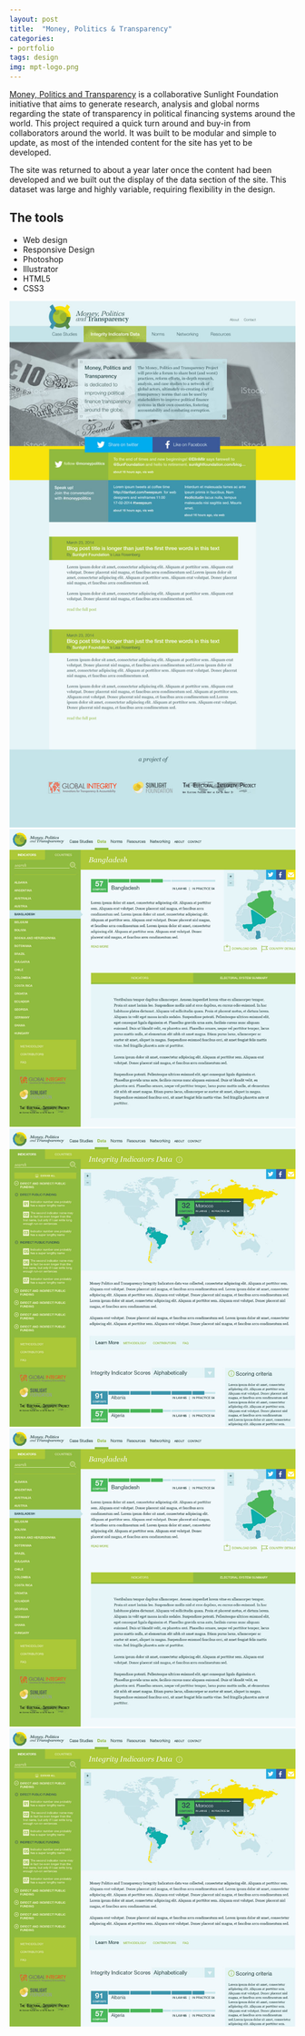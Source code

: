 ```yaml
---
layout: post
title:  "Money, Politics & Transparency"
categories:
- portfolio
tags: design
img: mpt-logo.png
---
```


<div class="prose two-col wide">
	<p><a href="http://moneypoliticstransparency.org/">Money, Politics and Transparency</a> is a collaborative Sunlight Foundation initiative that aims to generate research, analysis and global norms regarding the state of transparency in political financing systems around the world. This project required a quick turn around and buy-in from collaborators around the world. It was built to be modular and simple to update, as most of the intended content for the site has yet to be developed.
	</p>
	<p>The site was returned to about a year later once the content had been developed and we built out the display of the data section of the site. This dataset was large and highly variable, requiring flexibility in the design.
	</p>
</div>

<div class="prose two-col narrow">
	<h2 class="beta">The tools</h2>
	<ul>
	<li>Web design</li>
	<li>Responsive Design</li>
	<li>Photoshop</li>
	<li>Illustrator</li>
	<li>HTML5</li>
	<li>CSS3</li>
	</ul>
</div>

<img class="two-col wide" src="/img/mpt_home.jpg" />
<img class="two-col narrow" src="/img/mpt_country_summary-view.jpg" />
<img class="two-col narrow" src="/img/mpt_index.jpg" />


<img class="" src="/img/mpt_country_summary-view.jpg" />
<img class="" src="/img/mpt_index.jpg" />
